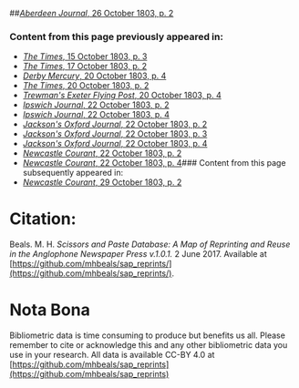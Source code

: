 ##[*Aberdeen Journal*, 26 October 1803, p. 2](https://mhbeals.github.io/sap_html/Aberdeen-Journal/Aberdeen-Journal-26-October-1803-p-2)

### Content from this page previously appeared in:
+ [*The Times*, 15 October 1803, p. 3](https://mhbeals.github.io/sap_html/The-Times/The-Times-15-October-1803-p-3)
+ [*The Times*, 17 October 1803, p. 2](https://mhbeals.github.io/sap_html/The-Times/The-Times-17-October-1803-p-2)
+ [*Derby Mercury*, 20 October 1803, p. 4](https://mhbeals.github.io/sap_html/Derby-Mercury/Derby-Mercury-20-October-1803-p-4)
+ [*The Times*, 20 October 1803, p. 2](https://mhbeals.github.io/sap_html/The-Times/The-Times-20-October-1803-p-2)
+ [*Trewman's Exeter Flying Post*, 20 October 1803, p. 4](https://mhbeals.github.io/sap_html/Trewman's-Exeter-Flying-Post/Trewman's-Exeter-Flying-Post-20-October-1803-p-4)
+ [*Ipswich Journal*, 22 October 1803, p. 2](https://mhbeals.github.io/sap_html/Ipswich-Journal/Ipswich-Journal-22-October-1803-p-2)
+ [*Ipswich Journal*, 22 October 1803, p. 4](https://mhbeals.github.io/sap_html/Ipswich-Journal/Ipswich-Journal-22-October-1803-p-4)
+ [*Jackson's Oxford Journal*, 22 October 1803, p. 2](https://mhbeals.github.io/sap_html/Jackson's-Oxford-Journal/Jackson's-Oxford-Journal-22-October-1803-p-2)
+ [*Jackson's Oxford Journal*, 22 October 1803, p. 3](https://mhbeals.github.io/sap_html/Jackson's-Oxford-Journal/Jackson's-Oxford-Journal-22-October-1803-p-3)
+ [*Jackson's Oxford Journal*, 22 October 1803, p. 4](https://mhbeals.github.io/sap_html/Jackson's-Oxford-Journal/Jackson's-Oxford-Journal-22-October-1803-p-4)
+ [*Newcastle Courant*, 22 October 1803, p. 2](https://mhbeals.github.io/sap_html/Newcastle-Courant/Newcastle-Courant-22-October-1803-p-2)
+ [*Newcastle Courant*, 22 October 1803, p. 4](https://mhbeals.github.io/sap_html/Newcastle-Courant/Newcastle-Courant-22-October-1803-p-4)### Content from this page subsequently appeared in:
+ [*Newcastle Courant*, 29 October 1803, p. 2](https://mhbeals.github.io/sap_html/Newcastle-Courant/Newcastle-Courant-29-October-1803-p-2)
                    
# Citation: 

Beals. M. H. *Scissors and Paste Database: A Map of Reprinting and Reuse in the Anglophone Newspaper Press v.1.0.1.* 2 June 2017. Available at [https://github.com/mhbeals/sap_reprints/](https://github.com/mhbeals/sap_reprints/). 
                    
# Nota Bona

Bibliometric data is time consuming to produce but benefits us all. Please remember to cite or acknowledge this and any other bibliometric data you use in your research. All data is available CC-BY 4.0 at [https://github.com/mhbeals/sap_reprints](https://github.com/mhbeals/sap_reprints)